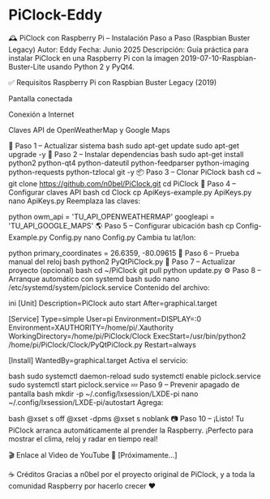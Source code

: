 # PiClock-Eddy
🕰️ PiClock con Raspberry Pi – Instalación Paso a Paso (Raspbian Buster Legacy)
Autor: Eddy Fecha: Junio 2025 Descripción: Guía práctica para instalar PiClock en una Raspberry Pi con la imagen 2019-07-10-Raspbian-Buster-Lite usando Python 2 y PyQt4.

✅ Requisitos
Raspberry Pi con Raspbian Buster Legacy (2019)

Pantalla conectada

Conexión a Internet

Claves API de OpenWeatherMap y Google Maps

🔧 Paso 1 – Actualizar sistema
bash
sudo apt-get update
sudo apt-get upgrade -y
🐍 Paso 2 – Instalar dependencias
bash
sudo apt-get install python2 python-qt4 python-dateutil python-feedparser python-imaging python-requests python-tzlocal git -y
📦 Paso 3 – Clonar PiClock
bash
cd ~
git clone https://github.com/n0bel/PiClock.git
cd PiClock
🔑 Paso 4 – Configurar claves API
bash
cd Clock
cp ApiKeys-example.py ApiKeys.py
nano ApiKeys.py
Reemplaza las claves:

python
owm_api = 'TU_API_OPENWEATHERMAP'
googleapi = 'TU_API_GOOGLE_MAPS'
🌎 Paso 5 – Configurar ubicación
bash
cp Config-Example.py Config.py
nano Config.py
Cambia tu lat/lon:

python
primary_coordinates = 26.6359, -80.09615
🧪 Paso 6 – Prueba manual del reloj
bash
python2 PyQtPiClock.py
🔁 Paso 7 – Actualizar proyecto (opcional)
bash
cd ~/PiClock
git pull
python update.py
⚙️ Paso 8 – Arranque automático con systemd
bash
sudo nano /etc/systemd/system/piclock.service
Contenido del archivo:

ini
[Unit]
Description=PiClock auto start
After=graphical.target

[Service]
Type=simple
User=pi
Environment=DISPLAY=:0
Environment=XAUTHORITY=/home/pi/.Xauthority
WorkingDirectory=/home/pi/PiClock/Clock
ExecStart=/usr/bin/python2 /home/pi/PiClock/Clock/PyQtPiClock.py
Restart=always

[Install]
WantedBy=graphical.target
Activa el servicio:

bash
sudo systemctl daemon-reload
sudo systemctl enable piclock.service
sudo systemctl start piclock.service
💤 Paso 9 – Prevenir apagado de pantalla
bash
mkdir -p ~/.config/lxsession/LXDE-pi
nano ~/.config/lxsession/LXDE-pi/autostart
Agrega:

bash
@xset s off
@xset -dpms
@xset s noblank
📷 Paso 10 – ¡Listo!
Tu PiClock arranca automáticamente al prender la Raspberry. ¡Perfecto para mostrar el clima, reloj y radar en tiempo real!

🎬 Enlace al Video de YouTube
🔗 [Próximamente…]

☕ Créditos
Gracias a n0bel por el proyecto original de PiClock, y a toda la comunidad Raspberry por hacerlo crecer ❤️
